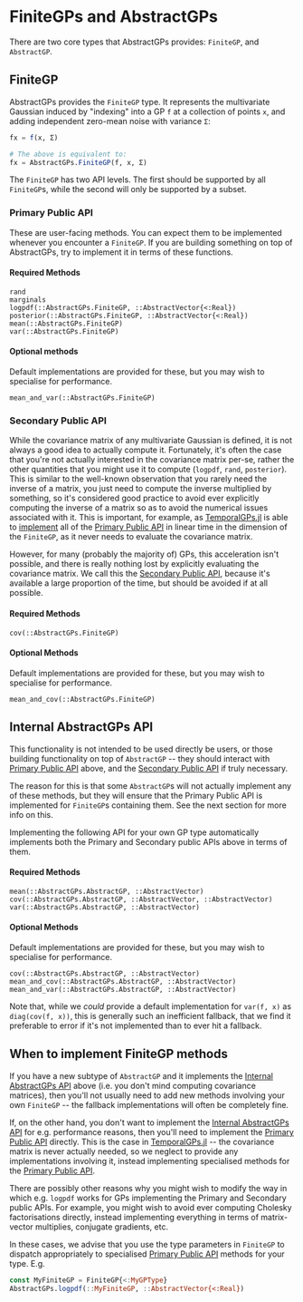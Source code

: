 # FiniteGPs and AbstractGPs

There are two core types that AbstractGPs provides: `FiniteGP`, and `AbstractGP`.


## FiniteGP

AbstractGPs provides the `FiniteGP` type. It represents the multivariate Gaussian induced by "indexing" into a GP `f` at a collection of points `x`, and adding independent zero-mean noise with variance `Σ`:
```julia
fx = f(x, Σ)

# The above is equivalent to:
fx = AbstractGPs.FiniteGP(f, x, Σ)
```

The `FiniteGP` has two API levels.
The first should be supported by all `FiniteGP`s, while the second will only be supported by a subset.



### Primary Public API

These are user-facing methods.
You can expect them to be implemented whenever you encounter a `FiniteGP`.
If you are building something on top of AbstractGPs, try to implement it in terms of these functions.

#### Required Methods

```@docs
rand
marginals
logpdf(::AbstractGPs.FiniteGP, ::AbstractVector{<:Real})
posterior(::AbstractGPs.FiniteGP, ::AbstractVector{<:Real})
mean(::AbstractGPs.FiniteGP)
var(::AbstractGPs.FiniteGP)

```

#### Optional methods
Default implementations are provided for these, but you may wish to specialise for performance.
```@docs
mean_and_var(::AbstractGPs.FiniteGP)
```



### Secondary Public API

While the covariance matrix of any multivariate Gaussian is defined, it is not always a good idea to actually compute it.
Fortunately, it's often the case that you're not actually interested in the covariance matrix per-se, rather the other quantities that you might use it to compute (`logpdf`, `rand`, `posterior`).
This is similar to the well-known observation that you rarely need the inverse of a matrix, you just need to compute the inverse multiplied by something, so it's considered good practice to avoid ever explicitly computing the inverse of a matrix so as to avoid the numerical issues associated with it.
This is important, for example, as [TemporalGPs.jl](https://github.com/JuliaGaussianProcesses/TemporalGPs.jl) is able to [implement](https://github.com/JuliaGaussianProcesses/TemporalGPs.jl/blob/master/src/gp/lti_sde.jl) all of the [Primary Public API](@ref) in linear time in the dimension of the `FiniteGP`, as it never needs to evaluate the covariance matrix.

However, for many (probably the majority of) GPs, this acceleration isn't possible, and there is really nothing lost by explicitly evaluating the covariance matrix.
We call this the [Secondary Public API](@ref), because it's available a large proportion of the time, but should be avoided if at all possible.

#### Required Methods

```@docs
cov(::AbstractGPs.FiniteGP)
```

#### Optional Methods
Default implementations are provided for these, but you may wish to specialise for performance.
```@docs
mean_and_cov(::AbstractGPs.FiniteGP)
```


## Internal AbstractGPs API

This functionality is not intended to be used directly be users, or those building functionality on top of `AbstractGP` -- they should interact with [Primary Public API](@ref) above, and the [Secondary Public API](@ref) if truly necessary.

The reason for this is that some `AbstractGP`s will not actually implement any of these methods, but they will ensure that the Primary Public API is implemented for `FiniteGP`s containing them.
See the next section for more info on this.

Implementing the following API for your own GP type automatically implements both the Primary and Secondary public APIs above in terms of them.


#### Required Methods

```@docs
mean(::AbstractGPs.AbstractGP, ::AbstractVector)
cov(::AbstractGPs.AbstractGP, ::AbstractVector, ::AbstractVector)
var(::AbstractGPs.AbstractGP, ::AbstractVector)
```

#### Optional Methods
Default implementations are provided for these, but you may wish to specialise for performance.
```@docs
cov(::AbstractGPs.AbstractGP, ::AbstractVector)
mean_and_cov(::AbstractGPs.AbstractGP, ::AbstractVector)
mean_and_var(::AbstractGPs.AbstractGP, ::AbstractVector)
```

Note that, while we _could_ provide a default implementation for `var(f, x)` as `diag(cov(f, x))`, this is generally such an inefficient fallback, that we find it preferable to error if it's not implemented than to ever hit a fallback.



## When to implement FiniteGP methods

If you have a new subtype of `AbstractGP` and it implements the [Internal AbstractGPs API](@ref) above (i.e. you don't mind computing covariance matrices), then you'll not usually need to add new methods involving your own `FiniteGP` -- the fallback implementations will often be completely fine.

If, on the other hand, you don't want to implement the [Internal AbstractGPs API](@ref) for e.g. performance reasons, then you'll need to implement the [Primary Public API](@ref) directly.
This is the case in [TemporalGPs.jl](https://github.com/JuliaGaussianProcesses/TemporalGPs.jl) -- the covariance matrix is never actually needed, so we neglect to provide any implementations involving it, instead implementing specialised methods for the [Primary Public API](@ref).

There are possibly other reasons why you might wish to modify the way in which e.g. `logpdf` works for GPs implementing the Primary and Secondary public APIs.
For example, you might wish to avoid ever computing Cholesky factorisations directly, instead implementing everything in terms of matrix-vector multiplies, conjugate gradients, etc.

In these cases, we advise that you use the type parameters in `FiniteGP` to dispatch appropriately to specialised [Primary Public API](@ref) methods for your type. E.g.
```julia
const MyFiniteGP = FiniteGP{<:MyGPType}
AbstractGPs.logpdf(::MyFiniteGP, ::AbstractVector{<:Real})
```
